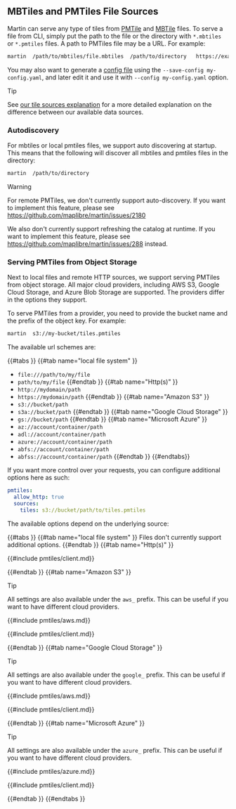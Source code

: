 ## MBTiles and PMTiles File Sources

Martin can serve any type of tiles from [PMTile](https://protomaps.com/blog/pmtiles-v3-whats-new)
and [MBTile](https://github.com/mapbox/mbtiles-spec) files. To serve a file from CLI, simply put the path to the file or
the directory with `*.mbtiles` or `*.pmtiles` files. A path to PMTiles file may be a URL. For example:

```bash
martin  /path/to/mbtiles/file.mbtiles  /path/to/directory   https://example.org/path/tiles.pmtiles
```

You may also want to generate a [config file](config-file.md) using the `--save-config my-config.yaml`, and later edit
it and use it with `--config my-config.yaml` option.

> [!TIP]
> See [our tile sources explanation](sources-tiles.md) for a more detailed explanation on the difference between our available data sources.

### Autodiscovery

For mbtiles or local pmtiles files, we support auto discovering at startup.
This means that the following will discover all mbtiles and pmtiles files in the directory:

```bash
martin  /path/to/directory
```

> [!WARNING]
> For remote PMTiles, we don't currently support auto-discovery.
> If you want to implement this feature, please see <https://github.com/maplibre/martin/issues/2180>
>
> We also don't currently support refreshing the catalog at runtime.
> If you want to implement this feature, please see <https://github.com/maplibre/martin/issues/288> instead.

### Serving PMTiles from Object Storage

Next to local files and remote HTTP sources, we support serving PMTiles from object storage.
All major cloud providers, including AWS S3, Google Cloud Storage, and Azure Blob Storage are supported.
The providers differ in the options they support.

To serve PMTiles from a provider, you need to provide the bucket name and the prefix of the object key.
For example:

```bash
martin  s3://my-bucket/tiles.pmtiles
```

The available url schemes are:

{{#tabs }}
{{#tab name="local file system" }}
- `file:///path/to/my/file`
- `path/to/my/file`
{{#endtab }}
{{#tab name="Http(s)" }}
- `http://mydomain/path`
- `https://mydomain/path`
{{#endtab }}
{{#tab name="Amazon S3" }}
- `s3://bucket/path`
- `s3a://bucket/path`
{{#endtab }}
{{#tab name="Google Cloud Storage" }}
- `gs://bucket/path`
{{#endtab }}
{{#tab name="Microsoft Azure" }}
- `az://account/container/path`
- `adl://account/container/path`
- `azure://account/container/path`
- `abfs://account/container/path`
- `abfss://account/container/path`
{{#endtab }}
{{#endtabs}}

If you want more control over your requests, you can configure additional options here as such:

```yaml
pmtiles:
  allow_http: true
  sources:
    tiles: s3://bucket/path/to/tiles.pmtiles
```

The available options depend on the underlying source:

{{#tabs }}
{{#tab name="local file system" }}
Files don't currently support additional options.
{{#endtab }}
{{#tab name="Http(s)" }}

{{#include pmtiles/client.md}}

{{#endtab }}
{{#tab name="Amazon S3" }}

> [!TIP]
> All settings are also available under the `aws_` prefix.
> This can be useful if you want to have different cloud providers.

{{#include pmtiles/aws.md}}

{{#include pmtiles/client.md}}

{{#endtab }}
{{#tab name="Google Cloud Storage" }}

> [!TIP]
> All settings are also available under the `google_` prefix.
> This can be useful if you want to have different cloud providers.

{{#include pmtiles/aws.md}}

{{#include pmtiles/client.md}}

{{#endtab }}
{{#tab name="Microsoft Azure" }}

> [!TIP]
> All settings are also available under the `azure_` prefix.
> This can be useful if you want to have different cloud providers.

{{#include pmtiles/azure.md}}

{{#include pmtiles/client.md}}

{{#endtab }}
{{#endtabs }}
